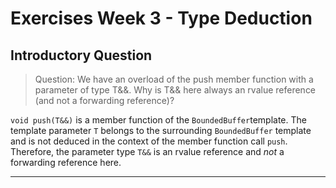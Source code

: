 # Exercises Week 3 - Type Deduction

## Introductory Question
> Question: We have an overload of the push member function with a parameter of type T&&. Why is T&& here always an rvalue reference (and not a forwarding reference)?

`void push(T&&)` is a member function of the `BoundedBuffer`template. The template parameter `T` belongs to the surrounding `BoundedBuffer` template and is not deduced in the context of the member function call `push`. Therefore, the parameter type `T&&` is an rvalue reference and *not* a forwarding reference here.

----


